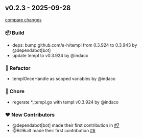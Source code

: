 ## v0.2.3 - 2025-09-28

[compare changes](https://github.com/indaco/goaster/compare/v0.2.2...v0.2.3)

### 📦 Build

- deps: bump github.com/a-h/templ from 0.3.924 to 0.3.943 by @dependabot[bot]
- update templ to v0.3.924 by @indaco

### 💅 Refactor

- templOnceHandle as scoped variables by @indaco

### 🏡 Chore

- regerate *_templ.go with templ v0.3.924 by @indaco

### ❤️ New Contributors

- @dependabot[bot] made their first contribution in [#7](https://github.com/indaco/goaster/pull/7)
- @BillBuilt made their first contribution [#8](https://github.com/indaco/goaster/pull/8)
